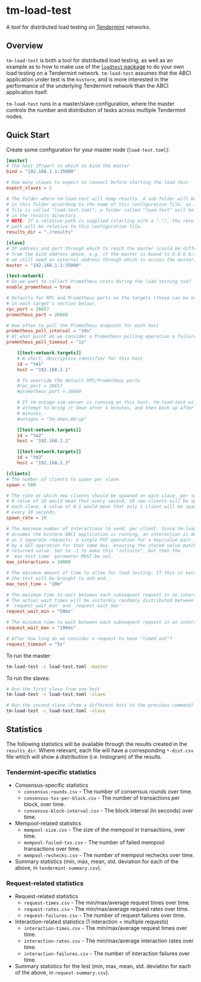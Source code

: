 # tm-load-test

A tool for distributed load testing on [Tendermint](https://tendermint.com)
networks.

## Overview
`tm-load-test` is both a tool for distributed load testing, as well as an
example as to how to make use of the [`loadtest`
package](../../pkg/loadtest/README.md) to do your own load testing on a
Tendermint network. `tm-load-test` assumes that the ABCI application under test
is the `kvstore`, and is more interested in the performance of the underlying
Tendermint network than the ABCI application itself.

`tm-load-test` runs in a master/slave configuration, where the master controls
the number and distribution of tasks across multiple Tendermint nodes.

## Quick Start
Create some configuration for your master node (`load-test.toml`):

```toml
[master]
# The host IP/port to which to bind the master
bind = "192.168.1.1:35000"

# How many slaves to expect to connect before starting the load test
expect_slaves = 2

# The folder where tm-load-test will dump results. A sub-folder will be created
# in this folder according to the name of this configuration file: so if this
# file is called "load-test.toml", a folder called "load-test" will be created
# in the results directory.
# NOTE: If a relative path is supplied (starting with a "."), the resulting
# path will be relative to this configuration file.
results_dir = "./results"

[slave]
# IP address and port through which to reach the master (could be different
# from the bind address above, e.g. if the master is bound to 0.0.0.0:35000,
# we still need an external address through which to access the master).
master = "192.168.1.1:35000"

[test-network]
# Do we want to collect Prometheus stats during the load testing too?
enable_prometheus = true

# Defaults for RPC and Prometheus ports on the targets (these can be overridden
# in each target's section below).
rpc_port = 26657
prometheus_port = 26660

# How often to poll the Prometheus endpoint for each host
prometheus_poll_interval = "10s"
# At what point do we consider a Prometheus polling operation a failure?
prometheus_poll_timeout = "1s"

    [[test-network.targets]]
    # A short, descriptive identifier for this host
    id = "tm1"
    host = "192.168.2.1"

    # To override the default RPC/Prometheus ports
    #rpc_port = 26657
    #prometheus_port = 26660

    # If tm-outage-sim-server is running on this host, tm-load-test will
    # attempt to bring it down after 5 minutes, and then back up after 8
    # minutes.
    #outages = "5m:down,8m:up"

    [[test-network.targets]]
    id = "tm2"
    host = "192.168.2.2"

    [[test-network.targets]]
    id = "tm3"
    host = "192.168.2.3"

[clients]
# The number of clients to spawn per slave.
spawn = 500

# The rate at which new clients should be spawned on each slave, per second.
# A value of 10 would mean that every second, 10 new clients will be spawned on
# each slave. A value of 0.1 would mean that only 1 client will be spawned
# every 10 seconds.
spawn_rate = 10

# The maximum number of interactions to send, per client. Since tm-load-test
# assumes the kvstore ABCI application is running, an interaction is defined
# as 2 separate requests: a single PUT operation for a key/value pair, followed
# by a GET operation for that same key, ensuring the stored value matches the
# returned value. Set to -1 to make this "infinite", but then the
# `max_test_time` parameter MUST be set.
max_interactions = 10000

# The maximum amount of time to allow for load testing. If this is exceeded,
# the test will be brought to and end.
max_test_time = "10m"

# The maximum time to wait between each subsequent request in an interaction.
# The actual wait times will be uniformly randomly distributed between
# `request_wait_min` and `request_wait_max`.
request_wait_min = "50ms"

# The minimum time to wait between each subsequent request in an interaction.
request_wait_max = "100ms"

# After how long do we consider a request to have "timed out"?
request_timeout = "5s"
```

To run the master:

```bash
tm-load-test -c load-test.toml -master
```

To run the slaves:

```bash
# Run the first slave from one host
tm-load-test -c load-test.toml -slave

# Run the second slave (from a different host to the previous command)
tm-load-test -c load-test.toml -slave
```

## Statistics
The following statistics will be available through the results created in the
`results_dir`. Where relevant, each file will have a corresponding `*-dist.csv`
file which will show a distribution (i.e. histogram) of the results.

### Tendermint-specific statistics
* Consensus-specific statistics
    * `consensus-rounds.csv` - The number of consensus rounds over time.
    * `consensus-txs-per-block.csv` - The number of transactions per block, over
      time.
    * `consensus-block-interval.csv` - The block interval (in seconds) over
      time.
* Mempool-related statistics
    * `mempool-size.csv` - The size of the mempool in transactions, over time.
    * `mempool-failed-txs.csv` - The number of failed mempool transactions over
      time.
    * `mempool-rechecks.csv` - The number of mempool rechecks over time.
* Summary statistics (min, max, mean, std. deviation for each of the above, in
  `tendermint-summary.csv`).

### Request-related statistics
* Request-related statistics
    * `request-times.csv` - The min/max/average request times over time.
    * `request-rates.csv` - The min/max/average request rates over time.
    * `request-failures.csv` - The number of request failures over time.
* Interaction-related statistics (1 interaction = multiple requests)
    * `interaction-times.csv` - The min/max/average request times over time.
    * `interaction-rates.csv` - The min/max/average interaction rates over time.
    * `interaction-failures.csv` - The number of interaction failures over time.
* Summary statistics for the test (min, max, mean, std. deviation for each of
  the above, in `request-summary.csv`).
